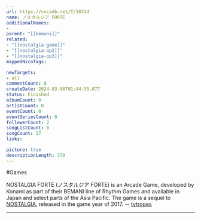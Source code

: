 ```yaml
---
url: https://vocadb.net/T/10334
name: ノスタルジア FORTE
additionalNames: 
- 
parent: "[[bemani]]"
related:
- "[[nostalgia-game]]"
- "[[nostalgia-op2]]"
- "[[nostalgia-op3]]"
mappedNicoTags:

newTargets:
- all
commentCount: 0
createDate: 2024-03-08T01:44:55.077
status: Finished
albumCount: 0
artistCount: 0
eventCount: 0
eventSeriesCount: 0
followerCount: 2
songListCount: 0
songCount: 17
links: 

picture: true
descriptionLength: 370
---
```


#Games

NOSTALGIA FORTE (ノスタルジア FORTE) is an Arcade Game, developed by Konami as part of their BEMANI line of Rhythm Games and available in Japan and select parts of the Asia Pacific. The game is a sequel to [NOSTALGIA](https://vocadb.net/T/10333/nostalgia-game), released in the game year of 2017.
-- [tvtropes](https://tvtropes.org/pmwiki/pmwiki.php/VideoGame/NostalgiaBEMANI)

---

